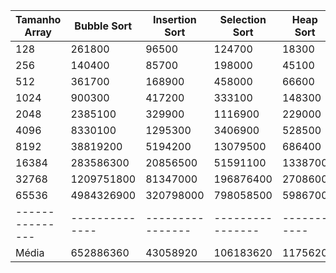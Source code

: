 | Tamanho Array | Bubble Sort  | Insertion Sort | Selection Sort | Heap Sort | Shell Sort | Merge Sort | Quick Sort |
|---------------|--------------|----------------|----------------|-----------|------------|------------|------------|
| 128           | 261800       | 96500          | 124700         | 18300     | 40100      | 57000      | 86800      |
| 256           | 140400       | 85700          | 198000         | 45100     | 108500     | 43700      | 22600      |
| 512           | 361700       | 168900         | 458000         | 66600     | 304600     | 110600     | 54600      |
| 1024          | 900300       | 417200         | 333100         | 148300    | 135300     | 626900     | 95500      |
| 2048          | 2385100      | 329900         | 1116900        | 229000    | 136300     | 264000     | 102700     |
| 4096          | 8330100      | 1295300        | 3406900        | 528500    | 351700     | 502200     | 217900     |
| 8192          | 38819200     | 5194200        | 13079500       | 686400    | 844700     | 994500     | 458200     |
| 16384         | 283586300    | 20856500       | 51591100       | 1338700   | 2219000    | 2162000    | 1008400    |
| 32768         | 1209751800   | 81347000       | 196876400      | 2708600   | 4902100    | 3760600    | 2114000    |
| 65536         | 4984326900   | 320798000      | 798058500      | 5986700   | 13324100   | 9794200    | 4588000    |
|---------------|--------------|----------------|----------------|-----------|------------|------------|------------|
|Média          | 652886360    | 43058920       | 106183620      | 1175620   | 4233740    | 1831570    | 874870     |
